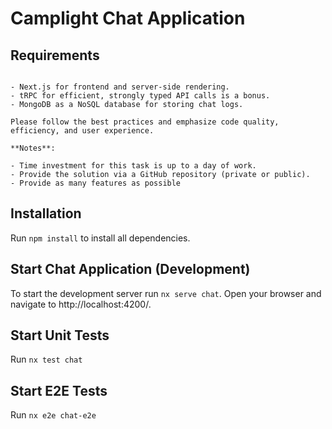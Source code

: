 # Camplight Chat Application

## Requirements

```Your task is to create a real-time webchat application. The following technologies must be used in the development process:

- Next.js for frontend and server-side rendering.
- tRPC for efficient, strongly typed API calls is a bonus.
- MongoDB as a NoSQL database for storing chat logs.

Please follow the best practices and emphasize code quality, efficiency, and user experience.

**Notes**:

- Time investment for this task is up to a day of work.
- Provide the solution via a GitHub repository (private or public).
- Provide as many features as possible

```

## Installation

Run `npm install` to install all dependencies.


## Start Chat Application (Development)

To start the development server run `nx serve chat`. Open your browser and navigate to http://localhost:4200/.

## Start Unit Tests

Run `nx test chat`

## Start E2E Tests

Run `nx e2e chat-e2e`
